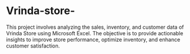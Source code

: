 # Vrinda-store-
This project involves analyzing the sales, inventory, and customer data of Vrinda Store using Microsoft Excel. The objective is to provide actionable insights to improve store performance, optimize inventory, and enhance customer satisfaction.
